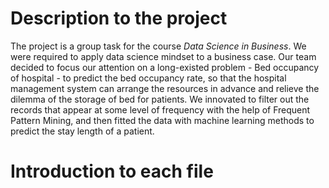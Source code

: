 # Description to the project
The project is a group task for the course _Data Science in Business_. We were required to apply data science mindset to a business case. 
Our team decided to focus our attention on a long-existed problem - Bed occupancy of hospital - to predict the bed occupancy rate, so that the hospital management system can 
arrange the resources in advance and relieve the dilemma of the storage of bed for patients.
We innovated to filter out the records that appear at some level of frequency with the help of Frequent Pattern Mining, and then fitted the data with machine learning methods to predict the stay length of a patient.
# Introduction to each file
